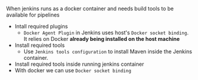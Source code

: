 When jenkins runs as a docker container and needs build tools to be available for pipelines
- Intall required plugins
  - `Docker Agent Plugin` in Jenkins uses host's `Docker socket binding`. It relies on Docker **already being installed on the host machine**
- Install required tools
  - Use `Jenkins tools configuration` to install Maven inside the Jenkins container.
- Install required tools inside running jenkins container
- With docker we can use `Docker socket binding`

